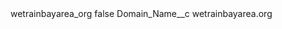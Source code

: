 <?xml version="1.0" encoding="UTF-8"?>
<CustomMetadata xmlns="http://soap.sforce.com/2006/04/metadata" xmlns:xsi="http://www.w3.org/2001/XMLSchema-instance" xmlns:xsd="http://www.w3.org/2001/XMLSchema">
    <label>wetrainbayarea_org</label>
    <protected>false</protected>
    <values>
        <field>Domain_Name__c</field>
        <value xsi:type="xsd:string">wetrainbayarea.org</value>
    </values>
</CustomMetadata>
